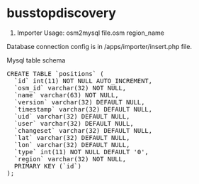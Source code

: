 busstopdiscovery
================

1. Importer
Usage:
osm2mysql file.osm region_name

Database connection config is in /apps/importer/insert.php file. 

Mysql table schema
<pre>
CREATE TABLE `positions` (
  `id` int(11) NOT NULL AUTO_INCREMENT,
  `osm_id` varchar(32) NOT NULL,
  `name` varchar(63) NOT NULL,
  `version` varchar(32) DEFAULT NULL,
  `timestamp` varchar(32) DEFAULT NULL,
  `uid` varchar(32) DEFAULT NULL,
  `user` varchar(32) DEFAULT NULL,
  `changeset` varchar(32) DEFAULT NULL,
  `lat` varchar(32) DEFAULT NULL,
  `lon` varchar(32) DEFAULT NULL,
  `type` int(11) NOT NULL DEFAULT '0',
  `region` varchar(32) NOT NULL,
  PRIMARY KEY (`id`)
);
</pre>
